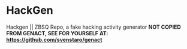 # HackGen
Hackgen || ZBSQ Repo, a fake hacking activity generator
**NOT COPIED FROM GENACT, SEE FOR YOURSELF AT: https://github.com/svenstaro/genact**

